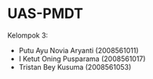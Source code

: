# UAS-PMDT

Kelompok 3:
- Putu Ayu Novia Aryanti  (2008561011)
- I Ketut Oning Pusparama (2008561017)
- Tristan Bey Kusuma      (2008561053)

